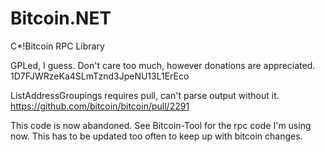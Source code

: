 Bitcoin.NET
===========

C*!Bitcoin RPC Library


GPLed, I guess. Don't care too much, however donations are appreciated.
1D7FJWRzeKa4SLmTznd3JpeNU13L1ErEco


ListAddressGroupings requires pull, can't parse output without it.
https://github.com/bitcoin/bitcoin/pull/2291

This code is now abandoned. See Bitcoin-Tool for the rpc code I'm using now.
This has to be updated too often to keep up with bitcoin changes.
  